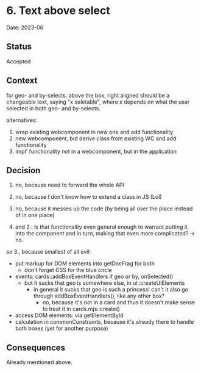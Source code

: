 # 6. Text above select

Date: 2023-06

## Status

Accepted

## Context

for geo- and by-selects, above the box, right aligned should be a changeable text, saying "x seletable", where x depends on what the user selected in both geo- and by-selects.

alternatives:

1. wrap existing webcomponent in new one and add functionality
2. new webcomponent, but derive class from existing WC and add functionality
3. impl' functionality not in a webcomponent, but in the application

## Decision

1. no, because need to forward the whole API
2. no, because I don't know how to extend a class in JS (Lol)
3. no, because it messes up the code (by being all over the place instead of in one place)

1. and 2.: is that functionality even general enough to warrant putting it into the component and in turn, making that even more complicated?
-> no.

so 3., because smallest of all evil:

  - put markup for DOM elements into getDocFrag for both
    - don't forget CSS for the blue circle
  - events: cards::addBoxEventHandlers if geo or by, onSelected()
    - but it sucks that geo is somewhere else, in ui::createUIElements
      - in general it sucks that geo is such a princess! can't it also go through addBoxEventHandlers(), like any other box?
        - no, because it's not in a card and thus it doesn't make sense to treat it in cards.mjs::create()
  - access DOM elements: via getElementById
  - calculation in commonConstraints, because it's already there to handle both boxes (yet for another purpose)

## Consequences

Already mentioned above.
